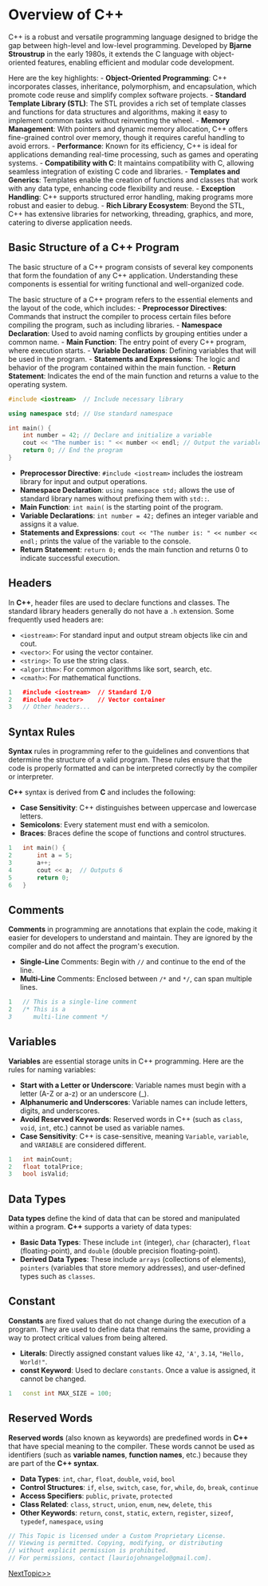 # Overview of C++
C++ is a robust and versatile programming language designed to bridge the gap between high-level and low-level programming. Developed by **Bjarne Stroustrup** in the early 1980s, it extends the C language with object-oriented features, enabling efficient and modular code development. 

Here are the key highlights:
    - **Object-Oriented Programming**: C++ incorporates classes, inheritance, polymorphism, and encapsulation, which promote code reuse and simplify complex software projects.
    - **Standard Template Library (STL)**: The STL provides a rich set of template classes and functions for data structures and algorithms, making it easy to implement common tasks without reinventing the wheel.
    - **Memory Management**: With pointers and dynamic memory allocation, C++ offers fine-grained control over memory, though it requires careful handling to avoid errors.
    - **Performance**: Known for its efficiency, C++ is ideal for applications demanding real-time processing, such as games and operating systems.
    - **Compatibility with C**: It maintains compatibility with C, allowing seamless integration of existing C code and libraries.
    - **Templates and Generics**: Templates enable the creation of functions and classes that work with any data type, enhancing code flexibility and reuse.
    - **Exception Handling**: C++ supports structured error handling, making programs more robust and easier to debug.
    - **Rich Library Ecosystem**: Beyond the STL, C++ has extensive libraries for networking, threading, graphics, and more, catering to diverse application needs.

## Basic Structure of a C++ Program
The basic structure of a C++ program consists of several key components that form the foundation of any C++ application. Understanding these components is essential for writing functional and well-organized code.

The basic structure of a C++ program refers to the essential elements and the layout of the code, which includes:
    - **Preprocessor Directives**: Commands that instruct the compiler to process certain files before compiling the program, such as including libraries.
    - **Namespace Declaration**: Used to avoid naming conflicts by grouping entities under a common name.
    - **Main Function**: The entry point of every C++ program, where execution starts.
    - **Variable Declarations**: Defining variables that will be used in the program.
    - **Statements and Expressions**: The logic and behavior of the program contained within the main function.
    - **Return Statement**: Indicates the end of the main function and returns a value to the operating system.
```cpp
#include <iostream>  // Include necessary library

using namespace std; // Use standard namespace

int main() {
    int number = 42; // Declare and initialize a variable
    cout << "The number is: " << number << endl; // Output the variable's value
    return 0; // End the program
}
```
- **Preprocessor Directive**: `#include <iostream>` includes the iostream library for input and output operations.
- **Namespace Declaration**: `using namespace std;` allows the use of standard library names without prefixing them with `std::`.
- **Main Function**: `int main(` is the starting point of the program.
- **Variable Declarations**: `int number = 42;` defines an integer variable and assigns it a value.
- **Statements and Expressions**: `cout << "The number is: " << number << endl;` prints the value of the variable to the console.
- **Return Statement**: `return 0;` ends the main function and returns 0 to indicate successful execution.

## Headers 

In **C++**, header files are used to declare functions and classes. The standard library headers generally do not have a `.h` extension. Some frequently used headers are:

- `<iostream>`: For standard input and output stream objects like cin and cout.
- `<vector>`: For using the vector container.
- `<string>`: To use the string class.
- `<algorithm>`: For common algorithms like sort, search, etc.
- `<cmath>`: For mathematical functions.
```cpp
1	#include <iostream>  // Standard I/O
2	#include <vector>    // Vector container
3	// Other headers...
```
## Syntax Rules
**Syntax** rules in programming refer to the guidelines and conventions that determine the structure of a valid program. These rules ensure that the code is properly formatted and can be interpreted correctly by the compiler or interpreter.

**C++** syntax is derived from **C** and includes the following:

- **Case Sensitivity**: C++ distinguishes between uppercase and lowercase letters.
- **Semicolons**: Every statement must end with a semicolon.
- **Braces**: Braces define the scope of functions and control structures.
```cpp
1	int main() {
2	    int a = 5;
3	    a++;
4	    cout << a;  // Outputs 6
5	    return 0;
6	}
```
## Comments
**Comments** in programming are annotations that explain the code, making it easier for developers to understand and maintain. They are ignored by the compiler and do not affect the program's execution.

- **Single-Line** Comments: Begin with `//` and continue to the end of the line.
- **Multi-Line** Comments: Enclosed between `/*` and `*/`, can span multiple lines.
```cpp
1	// This is a single-line comment
2	/* This is a
3	   multi-line comment */
```

## Variables
**Variables** are essential storage units in C++ programming. Here are the rules for naming variables:
- **Start with a Letter or Underscore**: Variable names must begin with a letter (A-Z or a-z) or an underscore (_).
- **Alphanumeric and Underscores**: Variable names can include letters, digits, and underscores.
- **Avoid Reserved Keywords**: Reserved words in C++ (such as `class`, `void`, `int`, etc.) cannot be used as variable names.
- **Case Sensitivity**: C++ is case-sensitive, meaning `Variable`, `variable`, and `VARIABLE` are considered different.
```cpp
1	int mainCount;
2	float totalPrice;
3	bool isValid;
```

## Data Types
**Data types** define the kind of data that can be stored and manipulated within a program. **C++** supports a variety of data types:
- **Basic Data Types**: These include `int` (integer), `char` (character), `float` (floating-point), and `double` (double precision floating-point).
- **Derived Data Types**: These include `arrays` (collections of elements), `pointers` (variables that store memory addresses), and user-defined types such as `classes`.

## Constant 
**Constants** are fixed values that do not change during the execution of a program. They are used to define data that remains the same, providing a way to protect critical values from being altered.

- **Literals**: Directly assigned constant values like `42`, `'A'`, `3.14`, `"Hello, World!"`.
- **const Keyword**: Used to declare `constants`. Once a value is assigned, it cannot be changed.
```cpp
1	const int MAX_SIZE = 100;
```
## Reserved Words
**Reserved words** (also known as keywords) are predefined words in **C++** that have special meaning to the compiler. These words cannot be used as identifiers (such as **variable names**, **function names**, etc.) because they are part of the **C++ syntax**.

- **Data Types**: `int`, `char`, `float`, `double`, `void`, `bool`
- **Control Structures**: `if`, `else`, `switch`, `case`, `for`, `while`, `do`, `break`, `continue`
- **Access Specifiers**: `public`, `private`, `protected`
- **Class Related**: `class`, `struct`, `union`, `enum`, `new`, `delete`, `this`
- **Other Keywords**: `return`, `const`, `static`, `extern`, `register`, `sizeof`, `typedef`, `namespace`, `using`

```cpp
// This Topic is licensed under a Custom Proprietary License.
// Viewing is permitted. Copying, modifying, or distributing
// without explicit permission is prohibited.
// For permissions, contact [lauriojohnangelo@gmail.com].
```
  
  [NextTopic>>](./Topic02.md)

